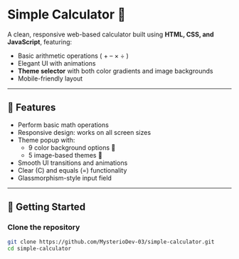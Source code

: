 # Simple Calculator 🧮

A clean, responsive web-based calculator built using **HTML, CSS, and JavaScript**, featuring:

- Basic arithmetic operations ( + – × ÷ )
- Elegant UI with animations
- **Theme selector** with both color gradients and image backgrounds
- Mobile-friendly layout


---

## 🌟 Features

- Perform basic math operations
- Responsive design: works on all screen sizes
- Theme popup with:
  - 9 color background options 🎨
  - 5 image-based themes 🌄
- Smooth UI transitions and animations
- Clear (C) and equals (=) functionality
- Glassmorphism-style input field

---

## 🚀 Getting Started

### Clone the repository

```bash
git clone https://github.com/MysterioDev-03/simple-calculator.git
cd simple-calculator
